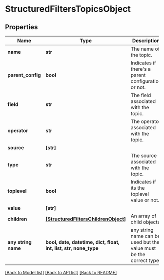 # StructuredFiltersTopicsObject


## Properties
Name | Type | Description | Notes
------------ | ------------- | ------------- | -------------
**name** | **str** | The name of the topic. | 
**parent_config** | **bool** | Indicates if there&#39;s a parent configuration or not. | [optional] 
**field** | **str** | The field associated with the topic. | [optional] 
**operator** | **str** | The operator associated with the topic. | [optional] 
**source** | **[str]** |  | [optional] 
**type** | **str** | The source associated with the topic. | [optional] 
**toplevel** | **bool** | Indicates if its the toplevel value or not. | [optional] 
**value** | **[str]** |  | [optional] 
**children** | [**[StructuredFiltersChildrenObject]**](StructuredFiltersChildrenObject.md) | An array of child objects. | [optional] 
**any string name** | **bool, date, datetime, dict, float, int, list, str, none_type** | any string name can be used but the value must be the correct type | [optional]

[[Back to Model list]](../README.md#documentation-for-models) [[Back to API list]](../README.md#documentation-for-api-endpoints) [[Back to README]](../README.md)


